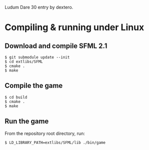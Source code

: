 Ludum Dare 30 entry by dextero.

Compiling & running under Linux
===============================

Download and compile SFML 2.1
-----------------------------

    $ git submodule update --init
    $ cd extlibs/SFML
    $ cmake .
    $ make

Compile the game
----------------

    $ cd build
    $ cmake .
    $ make

Run the game
------------

From the repository root directory, run:

    $ LD_LIBRARY_PATH=extlibs/SFML/lib ./bin/game


